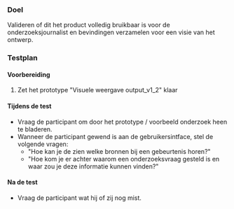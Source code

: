 
### Doel
Valideren of dit het product volledig bruikbaar is voor de onderzoeksjournalist en bevindingen verzamelen voor een visie van het ontwerp.

### Testplan

#### Voorbereiding
1. Zet het prototype "Visuele weergave output_v1_2" klaar

#### Tijdens de test
* Vraag de participant om door het prototype / voorbeeld onderzoek heen te bladeren.
* Wanneer de participant gewend is aan de gebruikersintface, stel de volgende vragen:
  * "Hoe kan je de zien welke bronnen bij een gebeurtenis horen?"
  * "Hoe kom je er achter waarom een onderzoeksvraag gesteld is en waar zou je deze informatie kunnen vinden?"


<!--
  Bewijs:
  - Toegankelijk
  Het product moet het onderzoek gangbaar kunnen overdragen en doorzoekbaar maken.

  - Transparant
  Het product moet er voor zorgen dat de juiste informatie bij elkaar komt te staan en dat de informatie compleet wordt.
  
 -->
#### Na de test
* Vraag de participant wat hij of zij nog mist.